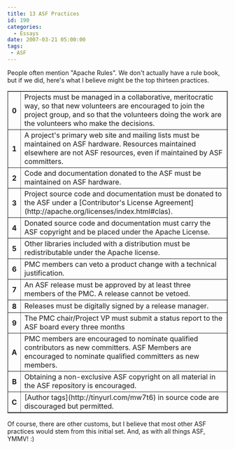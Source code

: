 ```yaml
---
title: 13 ASF Practices
id: 190
categories:
  - Essays
date: 2007-03-21 05:00:00
tags: 
 - ASF
---
```


People often mention "Apache Rules". We don't actually have a rule book, but if we did, here's what I believe might be the top thirteen practices.
<table border="1" cellpadding="8">
<tbody>
<tr>
<th>0</th>
<td>Projects must be managed in a collaborative, meritocratic way, so that new volunteers are encouraged to join the project group, and so that the volunteers doing the work are the volunteers who make the decisions.</td>
</tr>
<tr>
<th>1</th>
<td>A project's primary web site and mailing lists must be maintained on ASF hardware. Resources maintained elsewhere are not ASF resources, even if maintained by ASF committers.</td>
</tr>
<tr>
<th>2</th>
<td>Code and documentation donated to the ASF must be maintained on ASF hardware.</td>
</tr>
<tr>
<th>3</th>
<td>Project source code and documentation must be donated to the ASF under a [Contributor's License Agreement](http://apache.org/licenses/index.html#clas).</td>
</tr>
<tr>
<th>4</th>
<td>Donated source code and documentation must carry the ASF copyright and be placed under the Apache License.</td>
</tr>
<tr>
<th>5</th>
<td>Other libraries included with a distribution must be redistributable under the Apache license.</td>
</tr>
<tr>
<th>6</th>
<td>PMC members can veto a product change with a technical justification.</td>
</tr>
<tr>
<th>7</th>
<td>An ASF release must be approved by at least three members of the PMC. A release cannot be vetoed.</td>
</tr>
<tr>
<th>8</th>
<td>Releases must be digitally signed by a release manager.</td>
</tr>
<tr>
<th>9</th>
<td>The PMC chair/Project VP must submit a status report to the ASF board every three months</td>
</tr>
<tr>
<th>A</th>
<td>PMC members are encouraged to nominate qualified contributors as new committers. ASF Members are encouraged to nominate qualified committers as new members.</td>
</tr>
<tr>
<th>B</th>
<td>Obtaining a non-exclusive ASF copyright on all material in the ASF repository is encouraged.</td>
</tr>
<tr>
<th>C</th>
<td>[Author tags](http://tinyurl.com/mw7t6) in source code are discouraged but permitted.</td>
</tr>
</tbody>
</table>
Of course, there are other customs, but I believe that most other ASF practices would stem from this initial set. And, as with all things ASF, YMMV! :)
